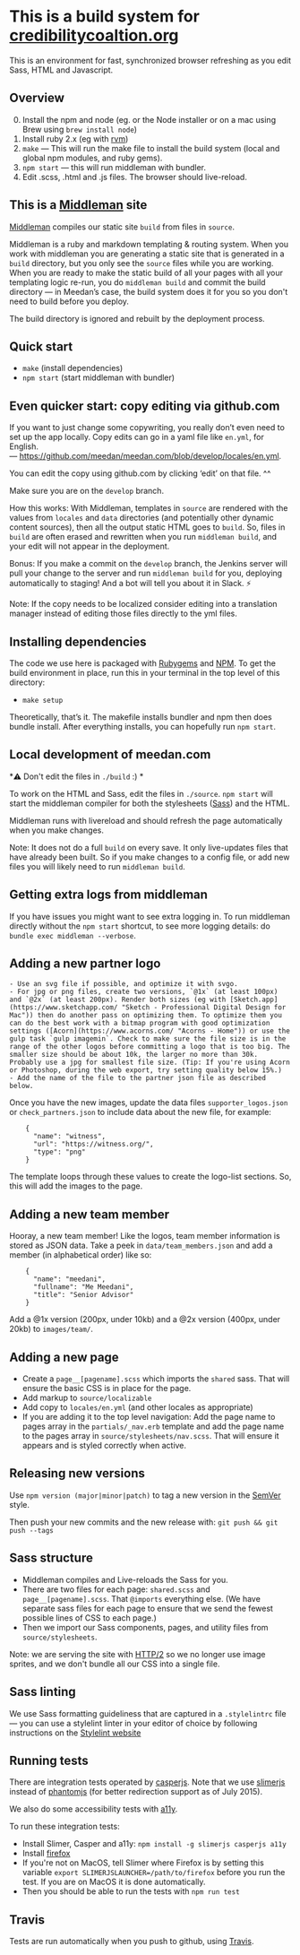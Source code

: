# This is a build system for [credibilitycoaltion.org](http://credibilitycoaltion.org)

This is an environment for fast, synchronized browser refreshing as you edit Sass, HTML and Javascript.

## Overview

0. Install the npm  and node (eg. or the Node installer or on a mac using Brew using `brew install node`) 
0. Install ruby 2.x (eg with [rvm](https://rvm.io))
0. `make` — This will run the make file to install the build system (local and global npm modules, and ruby gems).
0. `npm start` — this will run middleman with bundler.
0. Edit .scss, .html and .js files. The browser should live-reload.

## This is a [Middleman](http://middlemanapp.com/) site

[Middleman](http://middlemanapp.com/) compiles our static site `build` from files in `source`.

Middleman is a ruby and markdown templating & routing system. When you work with middleman you are generating a static site that is generated in a `build` directory, but you only see the `source` files while you are working. When you are ready to make the static build of all your pages with all your templating logic re-run, you do `middleman build` and commit the build directory — in Meedan’s case, the build system does it for you so you don't need to build before you deploy.

The build directory is ignored and rebuilt by the deployment process.

## Quick start

* `make` (install dependencies)
* `npm start` (start middleman with bundler)

## Even quicker start: copy editing via github.com

If you want to just change some copywriting, you really don’t even need to set up the app locally. Copy edits can go in a yaml file like `en.yml`, for English.— https://github.com/meedan/meedan.com/blob/develop/locales/en.yml.

You can edit the copy using github.com by clicking ‘edit’ on that file. ^^

Make sure you are on the `develop` branch. 

How this works: With Middleman, templates in `source` are rendered with the values from `locales` and `data` directories (and potentially other dynamic content sources), then all the output static HTML goes to `build`. So, files in `build` are often erased and rewritten when you run `middleman build`, and your edit will not appear in the deployment.

Bonus: If you make a commit on the `develop` branch, the Jenkins server will pull your change to the server and run `middleman build` for you, deploying automatically to staging! And a bot will tell you about it in Slack. :zap:

Note: If the copy needs to be localized consider editing into a translation manager instead of editing those files directly to the yml files.

## Installing dependencies

The code we use here is packaged with [Rubygems](http://rubygems.com/) and [NPM](https://www.npmjs.com/ "npm"). To get the build environment in place, run this in your terminal in the top level of this directory: 

  * `make setup`

Theoretically, that’s it. The makefile installs bundler and npm then does bundle install. After everything installs, you can hopefully run `npm start`.

## Local development of meedan.com

*:warning: Don't edit the files in `./build` :) * 

To work on the HTML and Sass, edit the files in `./source`. `npm start` will start the middleman compiler for both the stylesheets ([Sass](sass-lang.com/)) and the HTML. 

Middleman runs with livereload and should refresh the page automatically when you make changes.

Note: It does not do a full `build` on every save. It only live-updates files that have already been built. So if you make changes to a config file, or add new files you will likely need to run `middleman build`.

## Getting extra logs from middleman

If you have issues you might want to see extra logging in. To run middleman directly without the `npm start` shortcut, to see more logging details: do `bundle exec middleman --verbose`.

## Adding a new partner logo
      
    - Use an svg file if possible, and optimize it with svgo.
    - For jpg or png files, create two versions, `@1x` (at least 100px) and `@2x` (at least 200px). Render both sizes (eg with [Sketch.app](https://www.sketchapp.com/ "Sketch - Professional Digital Design for Mac")) then do another pass on optimizing them. To optimize them you can do the best work with a bitmap program with good optimization settings ([Acorn](https://www.acorns.com/ "Acorns - Home")) or use the gulp task `gulp imagemin`. Check to make sure the file size is in the range of the other logos before committing a logo that is too big. The smaller size should be about 10k, the larger no more than 30k. Probably use a jpg for smallest file size. (Tip: If you're using Acorn or Photoshop, during the web export, try setting quality below 15%.)
    - Add the name of the file to the partner json file as described below.

Once you have the new images, update the data files `supporter_logos.json` or `check_partners.json` to include data about the new file, for example:

        {
          "name": "witness",
          "url": "https://witness.org/",
          "type": "png"
        }

The template loops through these values to create the logo-list sections. So, this will add the images to the page.

## Adding a new team member

Hooray, a new team member! Like the logos, team member information is stored as JSON data. Take a peek in `data/team_members.json` and add a member (in alphabetical order) like so:

        {
          "name": "meedani",
          "fullname": "Me Meedani",
          "title": "Senior Advisor"
        }

Add a @1x version (200px, under 10kb) and a @2x version (400px, under 20kb) to `images/team/`.

## Adding a new page

- Create a `page__[pagename].scss` which imports the `shared` sass. That will ensure the basic CSS is in place for the page. 
- Add markup to `source/localizable`
- Add copy to `locales/en.yml` (and other locales as appropriate)
- If you are adding it to the top level navigation: Add the page name to pages array in the `partials/_nav.erb` template and add the page name to the pages array in `source/stylesheets/nav.scss`. That will ensure it appears and is styled correctly when active.

## Releasing new versions

Use `npm version (major|minor|patch)` to tag a new version in the [SemVer](http://semver.org/) style.

Then push your new commits and the new release with: `git push && git push --tags`

## Sass structure

- Middleman compiles and Live-reloads the Sass for you.
- There are two files for each page: `shared.scss` and `page__[pagename].scss`. That `@imports` everything else. (We have separate sass files for each page to ensure that we send the fewest possible lines of CSS to each page.)
- Then we import our Sass components, pages, and utility files from `source/stylesheets`.

Note: we are serving the site with [HTTP/2](https://http2.github.io/ "HTTP/2") so we no longer use image sprites, and we don't bundle all our CSS into a single file.

## Sass linting

We use Sass formatting guideliness that are captured in a `.stylelintrc` file — you can use a stylelint linter in your editor of choice by following instructions on the [Stylelint website](https://stylelint.io/)

## Running tests

There are integration tests operated by [casperjs](http://casperjs.org/ "CasperJS, a navigation scripting and testing utility for PhantomJS and SlimerJS"). Note that we use [slimerjs](https://slimerjs.org/ "SlimerJS") instead of [phantomjs](http://phantomjs.org/ "PhantomJS | PhantomJS") (for better redirection support as of July 2015).

We also do some accessibility tests with [a11y](https://github.com/addyosmani/a11y).

To run these integration tests:

- Install Slimer, Casper and a11y: `npm install -g slimerjs casperjs a11y`
- Install [firefox](https://www.mozilla.org/en-US/firefox/products/)
- If you're not on MacOS, tell Slimer where Firefox is by setting this variable `export SLIMERJSLAUNCHER=/path/to/firefox` before you run the test. If you are on MacOS it is done automatically.
- Then you should be able to run the tests with `npm run test`

## Travis 

Tests are run automatically when you push to github, using [Travis](https://travis-ci.org/ "Travis CI - Test and Deploy Your Code with Confidence").